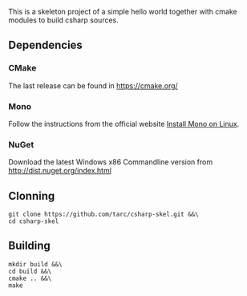This is a skeleton project of a simple hello world together with cmake modules to build csharp sources.

## Dependencies

### CMake

The last release can be found in https://cmake.org/

### Mono

Follow the instructions from the official website [Install Mono on Linux](http://www.mono-project.com/docs/getting-started/install/linux/).

### NuGet

Download the latest Windows x86 Commandline version from http://dist.nuget.org/index.html


## Clonning

    git clone https://github.com/tarc/csharp-skel.git &&\
    cd csharp-skel


## Building 

    mkdir build &&\
    cd build &&\
    cmake .. &&\
    make
